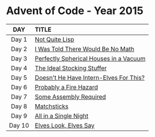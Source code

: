 # Advent of Code - Year 2015 

| **DAY** | **TITLE** |
| :---: | :--- |
| Day 1 | [Not Quite Lisp](https://github.com/fromwindowstolinux/AoC/blob/main/2015/1501.md) |
| Day 2 | [I Was Told There Would Be No Math](https://github.com/fromwindowstolinux/AoC/blob/main/2015/1502.md) |
| Day 3 | [Perfectly Spherical Houses in a Vacuum](https://github.com/fromwindowstolinux/AoC/blob/main/2015/1503.md) |
| Day 4 | [The Ideal Stocking Stuffer](https://github.com/fromwindowstolinux/AoC/blob/main/2015/1504.md) |
| Day 5 | [Doesn't He Have Intern-Elves For This?](https://github.com/fromwindowstolinux/AoC/blob/main/2015/1505.md) |
| Day 6 | [Probably a Fire Hazard](https://github.com/fromwindowstolinux/AoC/blob/main/2015/1506.md) |
| Day 7 | [Some Assembly Required]() |
| Day 8 | [Matchsticks]() |
| Day 9 | [All in a Single Night]() |
| Day 10 | [Elves Look, Elves Say]() |